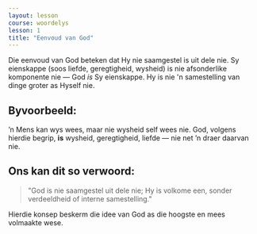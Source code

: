 ```yaml
---
layout: lesson
course: woordelys
lesson: 1
title: "Eenvoud van God"
---
```


Die eenvoud van God beteken dat Hy nie saamgestel is uit dele nie. Sy eienskappe (soos liefde, geregtigheid, wysheid) is nie afsonderlike komponente nie — God *is* Sy eienskappe. Hy is nie 'n samestelling van dinge groter as Hyself nie.

## Byvoorbeeld:

’n Mens kan wys wees, maar nie wysheid self wees nie. God, volgens hierdie begrip, **is** wysheid, geregtigheid, liefde — nie net ’n draer daarvan nie.

## Ons kan dit so verwoord:

> "God is nie saamgestel uit dele nie; Hy is volkome een, sonder verdeeldheid of interne samestelling."

Hierdie konsep beskerm die idee van God as die hoogste en mees volmaakte wese.